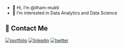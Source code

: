 - 👋 Hi, I’m @ilham-mukti
- 👀 I’m interested in Data Analytics and Data Science

## 🔗 Contact Me
[![portfolio](https://img.shields.io/badge/my_portfolio-000?style=for-the-badge&logo=ko-fi&logoColor=white)](https://ilhammukti.medium.com/)
[![linkedin](https://img.shields.io/badge/linkedin-0A66C2?style=for-the-badge&logo=linkedin&logoColor=white)](https://www.linkedin.com/in/ilhammukti/)
[![twitter](https://img.shields.io/badge/twitter-1DA1F2?style=for-the-badge&logo=twitter&logoColor=white)](https://twitter.com/ham_psd)


<!---
ilham-mukti/ilham-mukti is a ✨ special ✨ repository because its `README.md` (this file) appears on your GitHub profile.
You can click the Preview link to take a look at your changes.
--->
